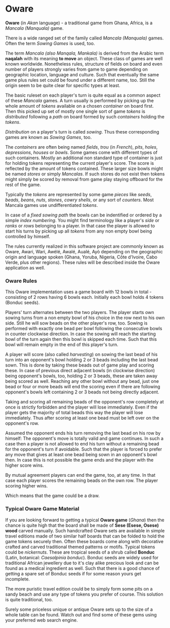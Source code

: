Oware
=====

**Oware** (in _Akan_ language) - a traditional game from Ghana, Africa,
is a _Mancala (Manquala)_ game.

There is a wide ranged set of the family called _Mancala (Manquala)_
games. Often the term _Sowing Games_ is used, too.

The term _Mancala (also Manqala, Mankala)_ is derived from the Arabic
term **naqalah** with its meaning **to move** an object. These class of
games are well known worldwide. Nonetheless rules, structure of fields
on board and even number of players strongly varies from game to game
depending on geographic location, language and culture. Such that
eventually the same game plus rules set could be found under a
different name, too. Still the origin seem to be quite clear for
specific types at least.

The basic ruleset on each player's turn is quite equal as a common
aspect of these _Mancala_ games. A turn usually is performed by
picking up the whole amount of _tokens_ available on a chosen
_container_ on board first. Then this picked up set of mostly
one single sort of game _tokens_ is _distributed_ following a
_path_ on board formed by such _containers_ holding the _tokens_.

_Distribution_ on a player's turn is called _sowing_. Thus
these corresponding games are known as _Sowing Games_, too.

The _containers_ are often being named _fields_,
_trou_ (in _French_), _pits_, _holes_, _depressions_,
_houses_ or _bowls_. Some games come with different types
of such containers. Mostly an additional non standard type
of container is just for holding tokens representing the
current player's score. The score is reflected by the amount
of tokens contained. These larger size bowls might be named
_stores_ or simply _Mancalas_. If such stores do not exist
then tokens might simply be scored by removal from game play
staying offboard for the rest of the game.

Typically the _tokens_ are represented by some game _pieces_
like _seeds_, _beads_, _beans_, _nuts_, _stones_, _cowry shells_, or
any sort of _counters_. Most Mancala games use undifferentiated _tokens_.

In case of a _fixed sowing path_ the bowls can be indentified or
ordered by a simple _index numbering_. You might find terminology like
a player's _side_ or _ranks_ or _rows_ belonging to a player. In that case
the player is allowed to start his turns by picking up all _tokens_ from
any non empty bowl being controlled by himself.

The rules currently realized in this software project are commonly
known as Oware, Awari, Wari, Awélé, Awalé, Aualé, Ayò depending
on the geographic origin and language spoken (Ghana, Yoruba,
Nigeria, Côte d'Ivoire, Cabo Verde, plus other regions). These
rules will be described inside the Oware application as well.

### Oware Rules

This Oware implementation uses a game board with 12 bowls in
total - consisting of 2 rows having 6 bowls each. Initially
each bowl holds 4 tokens (Bonduc seeds).

Players' turn alternates between the two players. The player
starts own sowing turns from a non empty bowl of his choice
in the row next to his own side. Still he will sow beads on
the other player's row, too. Sowing is performed with exactly one
bead per bowl following the consecutive bowls in counter clockwise
direction. In case the sowing will reach the starting bowl of
the turn again then this bowl is skipped each time. Such that
this bowl will remain empty in the end of this player's turn.

A player will score (also called _harvesting_) on sowing the last
bead of his turn into an opponent's bowl holding 2 or 3 beads
including the last bead sown. This is done by taking these beads
out of game play and scoring these. In case of previous direct
adjacent bowls (in clockwise direction) being opponent's bowls, too,
holding 2 or 3 beads, these are taken away being scored as well.
Reaching any other bowl without any bead, just one bead or four
or more beads will end the scoring even if there are following
opponent's bowls left containing 2 or 3 beads not being
directly adjacent.

Taking and scoring all remaining beads of the opponent's row
completely at once is strictly forbidden and the player will
lose immediately. Even if the player gets the majority of total
beads this way the player will lose immediately. Thus after
scoring at least one bead must be left over on the opponent's row.

Assumed the opponent ends his turn removing the last bead on his row
by himself: The opponent's move is totally valid and game continues.
In such a case then a player is not allowed to end his turn without a
remaining bead for the opponent's turn if avoidable. Such that the
player is forced to prefer any move that gives at least one bead
being sown in an opponent's bowl then. In case this is not possible
the game ends and the player with the higher score wins.

By mutual agreement players can end the game, too, at any time.
In that case each player scores the remaining beads on the own row.
The player scoring higher wins.

Which means that the game could be a draw.

### Typical Oware Game Material

If you are looking forward to getting a typical **Oware game** (_Ghana_)
then the chance is quite high that the board shall be made of
**Sese (Esese, Osese) wood** carved manually. Such handcrafted Oware sets
are available in simple travel editions made of two similar half boards
that can be folded to hold the game tokens securely then. Often these
boards come along with decorative crafted and carved traditional themed
patterns or motifs. Typical tokens could be _nickernuts_. These are tropical
seeds of a shrub called **Bonduc** (Latin, botanical: _Caesalpinia bonduc_).
Bonduc seeds are widely used for traditional African jewellery due to it's
clay alike precious look and can be found as a medical ingredient as well.
Such that there is a good chance of getting a spare set of Bonduc seeds
if for some reason yours get incomplete.

The more puristic travel edition could be to simply form some pits on a
sandy beach and use any type of tokens you prefer of course. This solution
is quite traditional, too.

Surely some priceless unique or antique Oware sets up to the size of a
whole table can be found. Watch out and find some of these gems using
your preferred web search engine.
